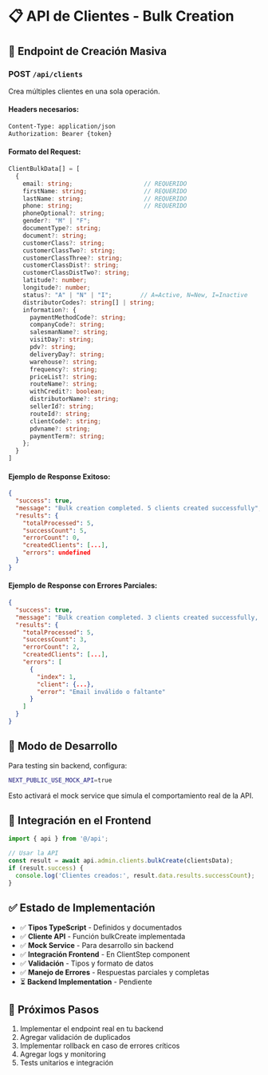 # 📋 API de Clientes - Bulk Creation

## 🚀 Endpoint de Creación Masiva

### POST `/api/clients`

Crea múltiples clientes en una sola operación.

#### Headers necesarios:
```bash
Content-Type: application/json
Authorization: Bearer {token}
```

#### Formato del Request:
```typescript
ClientBulkData[] = [
  {
    email: string;                    // REQUERIDO
    firstName: string;                // REQUERIDO  
    lastName: string;                 // REQUERIDO
    phone: string;                    // REQUERIDO
    phoneOptional?: string;
    gender?: "M" | "F";
    documentType?: string;
    document?: string;
    customerClass?: string;
    customerClassTwo?: string;
    customerClassThree?: string;
    customerClassDist?: string;
    customerClassDistTwo?: string;
    latitude?: number;
    longitude?: number;
    status?: "A" | "N" | "I";        // A=Active, N=New, I=Inactive
    distributorCodes?: string[] | string;
    information?: {
      paymentMethodCode?: string;
      companyCode?: string;
      salesmanName?: string;
      visitDay?: string;
      pdv?: string;
      deliveryDay?: string;
      warehouse?: string;
      frequency?: string;
      priceList?: string;
      routeName?: string;
      withCredit?: boolean;
      distributorName?: string;
      sellerId?: string;
      routeId?: string;
      clientCode?: string;
      pdvname?: string;
      paymentTerm?: string;
    };
  }
]
```

#### Ejemplo de Response Exitoso:
```json
{
  "success": true,
  "message": "Bulk creation completed. 5 clients created successfully",
  "results": {
    "totalProcessed": 5,
    "successCount": 5,
    "errorCount": 0,
    "createdClients": [...],
    "errors": undefined
  }
}
```

#### Ejemplo de Response con Errores Parciales:
```json
{
  "success": true,
  "message": "Bulk creation completed. 3 clients created successfully, 2 errors found",
  "results": {
    "totalProcessed": 5,
    "successCount": 3,
    "errorCount": 2,
    "createdClients": [...],
    "errors": [
      {
        "index": 1,
        "client": {...},
        "error": "Email inválido o faltante"
      }
    ]
  }
}
```

## 🧪 Modo de Desarrollo

Para testing sin backend, configura:
```bash
NEXT_PUBLIC_USE_MOCK_API=true
```

Esto activará el mock service que simula el comportamiento real de la API.

## 🔗 Integración en el Frontend

```typescript
import { api } from '@/api';

// Usar la API
const result = await api.admin.clients.bulkCreate(clientsData);
if (result.success) {
  console.log('Clientes creados:', result.data.results.successCount);
}
```

## ✅ Estado de Implementación

- ✅ **Tipos TypeScript** - Definidos y documentados
- ✅ **Cliente API** - Función bulkCreate implementada
- ✅ **Mock Service** - Para desarrollo sin backend
- ✅ **Integración Frontend** - En ClientStep component
- ✅ **Validación** - Tipos y formato de datos
- ✅ **Manejo de Errores** - Respuestas parciales y completas
- ⏳ **Backend Implementation** - Pendiente

## 🔮 Próximos Pasos

1. Implementar el endpoint real en tu backend
2. Agregar validación de duplicados
3. Implementar rollback en caso de errores críticos
4. Agregar logs y monitoring
5. Tests unitarios e integración